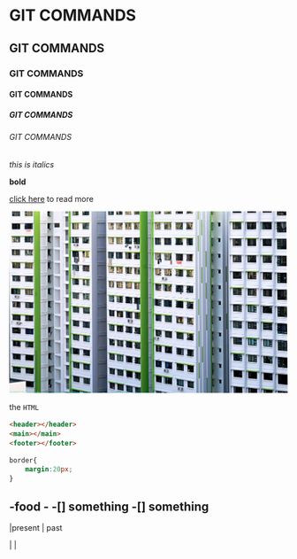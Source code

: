 # GIT COMMANDS
## GIT COMMANDS
### GIT COMMANDS
#### GIT COMMANDS
##### GIT COMMANDS
###### GIT COMMANDS

*this is italics*

**bold**

[click here](https://google.com) to read more

![this is an image](hey.jpg)

the `HTML` 




```html
<header></header>
<main></main>
<footer></footer>
``` 
```css
border{
    margin:20px;
}
```
-food
    -
-[] something
-[] something
---
|present | past

|
|